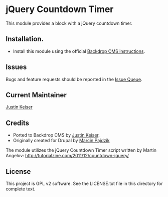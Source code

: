 # jQuery Countdown Timer

This module provides a block with a jQuery countdown timer.

## Installation.

- Install this module using the official
  [Backdrop CMS instructions](https://backdropcms.org/user-guide/modules).

## Issues

Bugs and feature requests should be reported in the [Issue Queue](https://github.com/backdrop-contrib/jquery_countdown_timer/issues).

## Current Maintainer

[Justin Keiser](https://github.com/keiserjb)

## Credits

- Ported to Backdrop CMS by [Justin Keiser](https://github.com/keiserjb).
- Originally created for Drupal by [Marcin Pajdzik](https://www.drupal.org/u/marcin-pajdzik)

The module utilizes the jQuery Countdown Timer script written by Martin Angelov:
http://tutorialzine.com/2011/12/countdown-jquery/

## License

This project is GPL v2 software. See the LICENSE.txt file in this directory for complete text.
